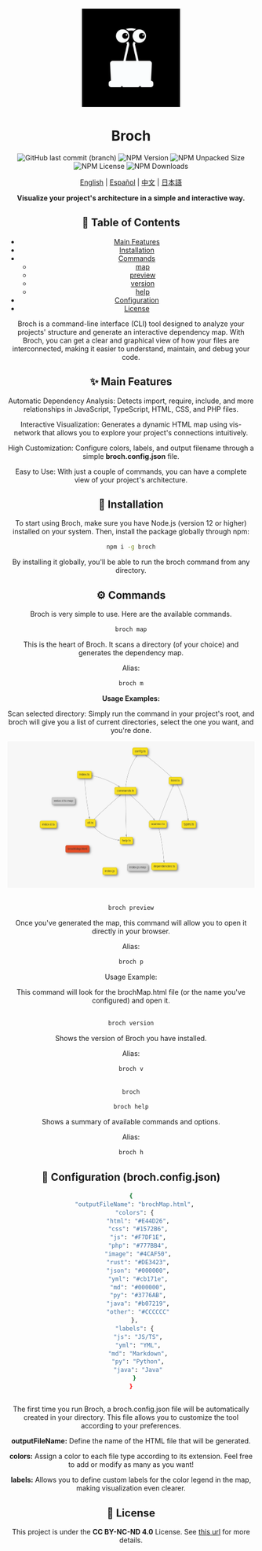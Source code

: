 <div align="center">

<p align="center"> <img src="assets/logo.png" alt="Broch Logo" width="200"> </p>

<h1 align="center">Broch</h1>

<p align="center">
  <img src="https://img.shields.io/github/last-commit/jaanque/broch/main" alt="GitHub last commit (branch)">
  <img src="https://img.shields.io/npm/v/broch" alt="NPM Version">
  <img src="https://img.shields.io/npm/unpacked-size/broch" alt="NPM Unpacked Size">
  <img src="https://img.shields.io/npm/l/broch" alt="NPM License">
  <img src="https://img.shields.io/npm/d18m/broch" alt="NPM Downloads">
</p>

<p align="center">
  <a href="README.md">English</a> |
  <a href="README.es.md">Español</a> |
  <a href="README.zh.md">中文</a> |
  <a href="README.ja.md">日本語</a>
</p>

<p align="center"> <strong>Visualize your project's architecture in a simple and interactive way.</strong> </p>

## 📑 Table of Contents
- [Main Features](#-main-features)
- [Installation](#-installation)
- [Commands](#️-commands)
  - [map](#map)
  - [preview](#preview)
  - [version](#version)
  - [help](#help)
- [Configuration](#-configuration)
- [License](#-license)

Broch is a command-line interface (CLI) tool designed to analyze your projects' structure and generate an interactive dependency map. With Broch, you can get a clear and graphical view of how your files are interconnected, making it easier to understand, maintain, and debug your code.

## ✨ Main Features
Automatic Dependency Analysis: Detects import, require, include, and more relationships in JavaScript, TypeScript, HTML, CSS, and PHP files.

Interactive Visualization: Generates a dynamic HTML map using vis-network that allows you to explore your project's connections intuitively.

High Customization: Configure colors, labels, and output filename through a simple **broch.config.json** file.

Easy to Use: With just a couple of commands, you can have a complete view of your project's architecture.

## 🚀 Installation
To start using Broch, make sure you have Node.js (version 12 or higher) installed on your system. Then, install the package globally through npm:

```bash
npm i -g broch
```

By installing it globally, you'll be able to run the broch command from any directory.

## ⚙️ Commands
Broch is very simple to use. Here are the available commands.

```bash
broch map
```
This is the heart of Broch. It scans a directory (of your choice) and generates the dependency map.

Alias:
```bash
broch m
```

**Usage Examples:**

Scan selected directory: Simply run the command in your project's root, and broch will give you a list of current directories, select the one you want, and you're done.

![Vista previa del mapa de dependencias](assets/demo.PNG)

##

```bash
broch preview
```
Once you've generated the map, this command will allow you to open it directly in your browser.

Alias:
```bash
broch p
```

Usage Example:

This command will look for the brochMap.html file (or the name you've configured) and open it.

##

```bash
broch version
```

Shows the version of Broch you have installed.

Alias:

```bash
broch v
```

##

```bash
broch
```
```bash
broch help
```
Shows a summary of available commands and options.

Alias:
```bash
broch h
```

## 🔧 Configuration (broch.config.json)

```bash
{
  "outputFileName": "brochMap.html",
  "colors": {
    "html": "#E44D26",
    "css": "#1572B6",
    "js": "#F7DF1E",
    "php": "#777BB4",
    "image": "#4CAF50",
    "rust": "#DE3423",
    "json": "#000000",
    "yml": "#cb171e",
    "md": "#000000",
    "py": "#3776AB",
    "java": "#b07219",
    "other": "#CCCCCC"
  },
  "labels": {
    "js": "JS/TS",
    "yml": "YML",
    "md": "Markdown",
    "py": "Python",
    "java": "Java"
  }
}
```

##

The first time you run Broch, a broch.config.json file will be automatically created in your directory. This file allows you to customize the tool according to your preferences.

**outputFileName:** Define the name of the HTML file that will be generated.

**colors:** Assign a color to each file type according to its extension. Feel free to add or modify as many as you want!

**labels:** Allows you to define custom labels for the color legend in the map, making visualization even clearer.

## 📄 License
This project is under the **CC BY-NC-ND 4.0** License. See [this url](https://creativecommons.org/licenses/by-nc-nd/4.0/) for more details.

</div>